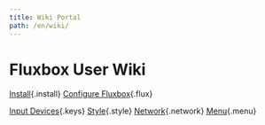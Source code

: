 ```yaml
---
title: Wiki Portal
path: /en/wiki/
---
```

# Fluxbox User Wiki
[Install](/en/wiki/Install-Fluxbox/){.install}
[Configure Fluxbox](/en/wiki/Fluxbox-Internals/){.flux}

[Input Devices](/en/wiki/Mouse-and-Keyboard/){.keys}
[Style](/en/wiki/Fluxbox/Style/){.style}
[Network](/en/wiki/Fluxbox-Style/){.network}
[Menu](/en/wiki/Fluxbox-Style/){.menu}

<style>
section p {
  text-align: center;
}
section p a {
  display: inline-block;
  height: 150px;
  width: 150px;
  background-repeat: no-repeat;
  vertical-align: top;
  text-align: center;
  padding-top: 160px;
  font-weight: bold;
  font-size: 21px;
  color: #444;
  margin: 20px 20px 40px;
}
section p a:hover,
section p a:focus {
  text-decoration: none;
  color: #d9230f;
}
.keys {
  background-image: url(keys.png);
}
.keys:hover {
  background-image: url(keys_hover.png);
}
.network {
  background-image: url(network.png);
}
.network:hover {
  background-image: url(network_hover.png);
}
.menu {
  background-image: url(menu.png);
}
.menu:hover {
  background-image: url(menu_hover.png);
}
.flux {
  background-image: url(flux.png);
}
.flux:hover {
  background-image: url(flux_hover.png);
}
.style {
  background-image: url(style.png);
}
.style:hover {
  background-image: url(style_hover.png);
}
.install {
  background-image: url(install.png);
}
.install:hover {
  background-image: url(install_hover.png);
}
</style>

